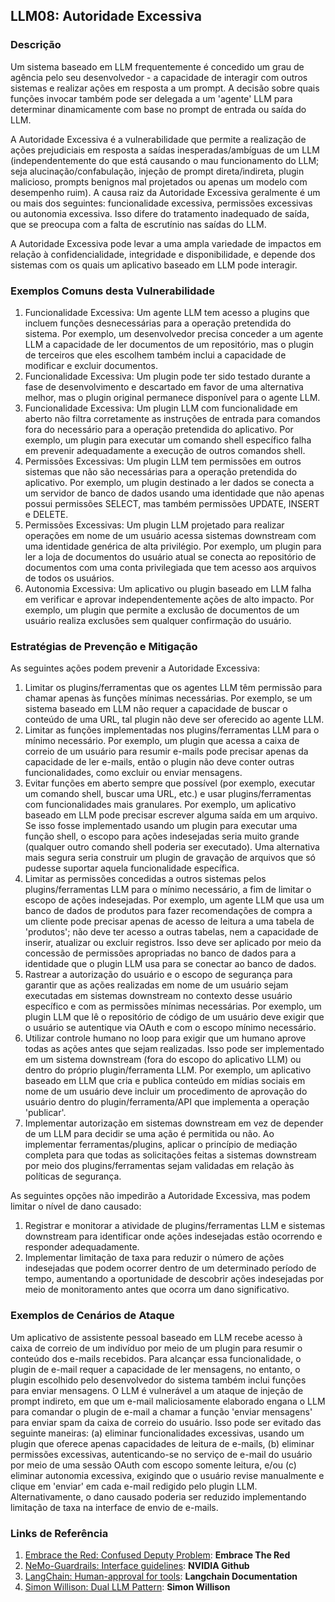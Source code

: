 ## LLM08: Autoridade Excessiva

### Descrição

Um sistema baseado em LLM frequentemente é concedido um grau de agência pelo seu desenvolvedor - a capacidade de interagir com outros sistemas e realizar ações em resposta a um prompt. A decisão sobre quais funções invocar também pode ser delegada a um 'agente' LLM para determinar dinamicamente com base no prompt de entrada ou saída do LLM.

A Autoridade Excessiva é a vulnerabilidade que permite a realização de ações prejudiciais em resposta a saídas inesperadas/ambíguas de um LLM (independentemente do que está causando o mau funcionamento do LLM; seja alucinação/confabulação, injeção de prompt direta/indireta, plugin malicioso, prompts benignos mal projetados ou apenas um modelo com desempenho ruim). A causa raiz da Autoridade Excessiva geralmente é um ou mais dos seguintes: funcionalidade excessiva, permissões excessivas ou autonomia excessiva. Isso difere do tratamento inadequado de saída, que se preocupa com a falta de escrutínio nas saídas do LLM.

A Autoridade Excessiva pode levar a uma ampla variedade de impactos em relação à confidencialidade, integridade e disponibilidade, e depende dos sistemas com os quais um aplicativo baseado em LLM pode interagir.

### Exemplos Comuns desta Vulnerabilidade

1. Funcionalidade Excessiva: Um agente LLM tem acesso a plugins que incluem funções desnecessárias para a operação pretendida do sistema. Por exemplo, um desenvolvedor precisa conceder a um agente LLM a capacidade de ler documentos de um repositório, mas o plugin de terceiros que eles escolhem também inclui a capacidade de modificar e excluir documentos.
2. Funcionalidade Excessiva: Um plugin pode ter sido testado durante a fase de desenvolvimento e descartado em favor de uma alternativa melhor, mas o plugin original permanece disponível para o agente LLM.
3. Funcionalidade Excessiva: Um plugin LLM com funcionalidade em aberto não filtra corretamente as instruções de entrada para comandos fora do necessário para a operação pretendida do aplicativo. Por exemplo, um plugin para executar um comando shell específico falha em prevenir adequadamente a execução de outros comandos shell.
4. Permissões Excessivas: Um plugin LLM tem permissões em outros sistemas que não são necessárias para a operação pretendida do aplicativo. Por exemplo, um plugin destinado a ler dados se conecta a um servidor de banco de dados usando uma identidade que não apenas possui permissões SELECT, mas também permissões UPDATE, INSERT e DELETE.
5. Permissões Excessivas: Um plugin LLM projetado para realizar operações em nome de um usuário acessa sistemas downstream com uma identidade genérica de alta privilégio. Por exemplo, um plugin para ler a loja de documentos do usuário atual se conecta ao repositório de documentos com uma conta privilegiada que tem acesso aos arquivos de todos os usuários.
6. Autonomia Excessiva: Um aplicativo ou plugin baseado em LLM falha em verificar e aprovar independentemente ações de alto impacto. Por exemplo, um plugin que permite a exclusão de documentos de um usuário realiza exclusões sem qualquer confirmação do usuário.

### Estratégias de Prevenção e Mitigação

As seguintes ações podem prevenir a Autoridade Excessiva:

1. Limitar os plugins/ferramentas que os agentes LLM têm permissão para chamar apenas às funções mínimas necessárias. Por exemplo, se um sistema baseado em LLM não requer a capacidade de buscar o conteúdo de uma URL, tal plugin não deve ser oferecido ao agente LLM.
2. Limitar as funções implementadas nos plugins/ferramentas LLM para o mínimo necessário. Por exemplo, um plugin que acessa a caixa de correio de um usuário para resumir e-mails pode precisar apenas da capacidade de ler e-mails, então o plugin não deve conter outras funcionalidades, como excluir ou enviar mensagens.
3. Evitar funções em aberto sempre que possível (por exemplo, executar um comando shell, buscar uma URL, etc.) e usar plugins/ferramentas com funcionalidades mais granulares. Por exemplo, um aplicativo baseado em LLM pode precisar escrever alguma saída em um arquivo. Se isso fosse implementado usando um plugin para executar uma função shell, o escopo para ações indesejadas seria muito grande (qualquer outro comando shell poderia ser executado). Uma alternativa mais segura seria construir um plugin de gravação de arquivos que só pudesse suportar aquela funcionalidade específica.
4. Limitar as permissões concedidas a outros sistemas pelos plugins/ferramentas LLM para o mínimo necessário, a fim de limitar o escopo de ações indesejadas. Por exemplo, um agente LLM que usa um banco de dados de produtos para fazer recomendações de compra a um cliente pode precisar apenas de acesso de leitura a uma tabela de 'produtos'; não deve ter acesso a outras tabelas, nem a capacidade de inserir, atualizar ou excluir registros. Isso deve ser aplicado por meio da concessão de permissões apropriadas no banco de dados para a identidade que o plugin LLM usa para se conectar ao banco de dados.
5. Rastrear a autorização do usuário e o escopo de segurança para garantir que as ações realizadas em nome de um usuário sejam executadas em sistemas downstream no contexto desse usuário específico e com as permissões mínimas necessárias. Por exemplo, um plugin LLM que lê o repositório de código de um usuário deve exigir que o usuário se autentique via OAuth e com o escopo mínimo necessário.
6. Utilizar controle humano no loop para exigir que um humano aprove todas as ações antes que sejam realizadas. Isso pode ser implementado em um sistema downstream (fora do escopo do aplicativo LLM) ou dentro do próprio plugin/ferramenta LLM. Por exemplo, um aplicativo baseado em LLM que cria e publica conteúdo em mídias sociais em nome de um usuário deve incluir um procedimento de aprovação do usuário dentro do plugin/ferramenta/API que implementa a operação 'publicar'.
7. Implementar autorização em sistemas downstream em vez de depender de um LLM para decidir se uma ação é permitida ou não. Ao implementar ferramentas/plugins, aplicar o princípio de mediação completa para que todas as solicitações feitas a sistemas downstream por meio dos plugins/ferramentas sejam validadas em relação às políticas de segurança.

As seguintes opções não impedirão a Autoridade Excessiva, mas podem limitar o nível de dano causado:

1. Registrar e monitorar a atividade de plugins/ferramentas LLM e sistemas downstream para identificar onde ações indesejadas estão ocorrendo e responder adequadamente.
2. Implementar limitação de taxa para reduzir o número de ações indesejadas que podem ocorrer dentro de um determinado período de tempo, aumentando a oportunidade de descobrir ações indesejadas por meio de monitoramento antes que ocorra um dano significativo.

### Exemplos de Cenários de Ataque

Um aplicativo de assistente pessoal baseado em LLM recebe acesso à caixa de correio de um indivíduo por meio de um plugin para resumir o conteúdo dos e-mails recebidos. Para alcançar essa funcionalidade, o plugin de e-mail requer a capacidade de ler mensagens, no entanto, o plugin escolhido pelo desenvolvedor do sistema também inclui funções para enviar mensagens. O LLM é vulnerável a um ataque de injeção de prompt indireto, em que um e-mail maliciosamente elaborado engana o LLM para comandar o plugin de e-mail a chamar a função 'enviar mensagens' para enviar spam da caixa de correio do usuário. Isso pode ser evitado das seguinte maneiras:
(a) eliminar funcionalidades excessivas, usando um plugin que oferece apenas capacidades de leitura de e-mails,
(b) eliminar permissões excessivas, autenticando-se no serviço de e-mail do usuário por meio de uma sessão OAuth com escopo somente leitura, e/ou
(c) eliminar autonomia excessiva, exigindo que o usuário revise manualmente e clique em 'enviar' em cada e-mail redigido pelo plugin LLM.
Alternativamente, o dano causado poderia ser reduzido implementando limitação de taxa na interface de envio de e-mails.

### Links de Referência

1. [Embrace the Red: Confused Deputy Problem](https://embracethered.com/blog/posts/2023/chatgpt-cross-plugin-request-forgery-and-prompt-injection./): **Embrace The Red**
2. [NeMo-Guardrails: Interface guidelines](https://github.com/NVIDIA/NeMo-Guardrails/blob/main/docs/security/guidelines.md): **NVIDIA Github**
3. [LangChain: Human-approval for tools](https://python.langchain.com/docs/modules/agents/tools/how_to/human_approval): **Langchain Documentation**
4. [Simon Willison: Dual LLM Pattern](https://simonwillison.net/2023/Apr/25/dual-llm-pattern/): **Simon Willison**
